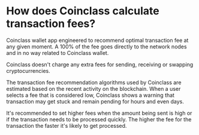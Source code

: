 # How does Coinclass calculate transaction fees?

Coinclass wallet app engineered to recommend optimal transaction fee at any given moment. A 100% of the fee goes directly to the network nodes and in no way related to Coinclass wallet. 

Coinclass doesn't charge any extra fees for sending, receiving or swapping cryptocurrencies.

The transaction fee recommendation algorithms used by Coinclass are estimated based on the recent activity on the blockchain. When a user selects a fee that is considered low, Coinclass shows a warning that transaction may get stuck and remain pending for hours and even days.

It's recommended to set higher fees when the amount being sent is high or if the transaction needs to be processed quickly. The higher the fee for the transaction the faster it's likely to get processed.
